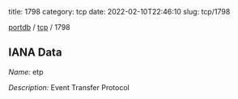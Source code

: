title: 1798
category: tcp
date: 2022-02-10T22:46:10
slug: tcp/1798

[portdb](/) / [tcp](/category/tcp.html) / 1798


## IANA Data

_Name:_ etp

_Description:_ Event Transfer Protocol

